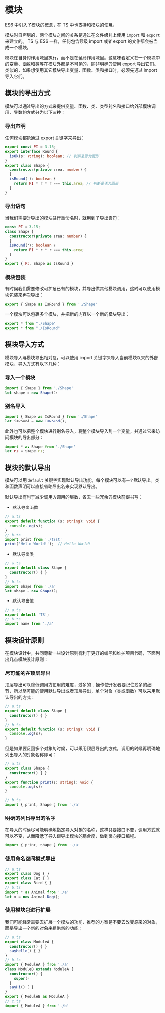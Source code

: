 # 模块

ES6 中引入了模块的概念，在 TS 中也支持和模块的使用。

模块时自声明的，两个模块之间的关系是通过在文件级别上使用 `import` 和 `export` 来建立的。 TS 与 ES6 一样，任何包含顶级 import 或者 export 的文件都会被当成一个模块。

模块在自身的作用域里执行，而不是在全局作用域里。这意味着定义在一个模块中的变量、函数和类等在模块外都是不可见的，除非明确的使用 export 导出它们。类似的，如果想使用其它模块导出变量、函数、类和接口时，必须先通过 import 导入它们。

## 模块的导出方式

模块可以通过导出的方式来提供变量、函数、类、类型别名和接口给外部模块调用，导数的方式分为以下三种：

### 导出声明

任何模块都能通过 export 关键字来导出：

```ts
export const PI = 3.15;
export interface Round {
  isOk(s: string): boolean; // 判断是否为圆形
}
export class Shape {
  constructor(private area: number) {
  }
  isRound(r): boolean {
    return PI * r * r === this.area; // 判断是否为圆形
  }
}
```

### 导出语句

当我们需要对导出的模块进行重命名时，就用到了导出语句：

```ts
const PI = 3.15;
class Shape {
  constructor(private area: number) {
  }
  isRound(r): boolean {
    return PI * r * r === this.area;
  }
}
export { PI, Shape as IsRound }
```

### 模块包装

有时候我们需要修改可扩展已有的模块，并导出供其他模块调用，这时可以使用模块包装来再次导出：

```ts
export { Shape as IsRound } from './Shape'
```

一个模块可以包裹多个模块，并把新的内容以一个新的模块导出：

```ts
export * from "./Shape"
export * from "./IsRound"
```

## 模块导入方式

模块导入与模块导出相对应，可以使用 import 关键字来导入当前模块以来的外部模块，导入方式有以下几种：

### 导入一个模块

```ts
import { Shape } from './Shape'
let shape = new Shape();
```

### 别名导入

```ts
import { Shape as IsRound } from './Shape'
let isRound = new IsRound();
```

此外也可以把整个模块进行别名导入，将整个模块导入到一个变量，并通过它来访问模块的导出部分：

```ts
import * as Shape from './Shape'
let PI = Shape.PI;
```

## 模块的默认导出

模块可以用 `default` 关键字实现默认导出功能，每个模块可以有`一个`默认导出。类和函数声明可以直接省略导出名来实现默认导出。

默认导出有利于减少调用方调用的层数，省去一些冗余的模块前缀书写：


* 默认导出函数

```ts
// a.ts
export default function (s: string): void {
  console.log(s);
}
// b.ts
import print from './test'
print('Hello World!');  // Hello World!
```

* 默认导出类

```ts
// a.ts
export default class Shape {
  constructor() { }
}
// b.ts
import Shape from './a'
let shape = new Shape();
```

* 默认导出值

```ts
// a.ts
export default 'TS';
// b.ts
import name from './a'
```

## 模块设计原则

在模块设计中，共同尊新一些设计原则有利于更好的编写和维护项目代码，下面列出几点模块设计原则：

### 尽可能的在顶层导出

顶层导出可以降低调用方使用的难度，过多的 `.` 操作使开发者要记住过多的细节，所以尽可能的使用默认导出或者顶层导出，单个对象（类或函数）可以采用默认导出的方式：

```ts
// a.ts
export default class Shape {
  constructor() { }
}
// b.ts
export default function (s: string): void {
  console.log(s);
}
```

但是如果要反回多个对象的时候，可以采用顶层导出的方式，调用的时候再明确地列出导入的对象名称即可：

```ts
// a.ts
export class Shape {
  constructor() { }
}
export function print(s: string): void {
  console.log(s);
}

// b.ts
import { print, Shape } from './a'
```

### 明确的列出导出的名字

在导入的时候尽可能明确地指定导入对象的名称，这样只要接口不变，调用方式就可以不变，从而降低了导入跟导出模块的耦合度，做到面向接口编程。

```ts
import { print, Shape } from './a'
```

### 使用命名空间模式导出

```ts
// a.ts
export class Dog { }
export class Cat { }
export class Bird { }
// b.ts
import * as Animal from './a'
let x = new Animal.Dog();
```

### 使用模块包进行扩展

我们可能经常需要去扩展一个模块的功能，推荐的方案是不要去改变原来的对象，而是导出一个新的对象来提供新的功能：

```ts
// a.ts
export class ModuleA {
  constructor() { }
  sayHello() { }
}
// b.ts
import { ModuleA } from './a'
class ModuleB extends ModuleA {
  constructor() {
    super()
  }
  sayHi() { }
}
export { ModuleB as ModuleA }
// c.ts
import { ModuleA } from './b'
```